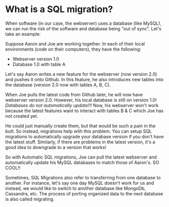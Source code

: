 # What is a SQL migration?

When software (in our case, the webserver) uses a database (like MySQL), we can run the risk of the software and database being "out of sync".
Let's take an example:

Suppose Aaron and Joe are working together. In each of their local environments (code on their computers), they have the following:
 - Webserver version 1.0
 - Database 1.0 with table A

 Let's say Aaron writes a new feature for the webserver (now version 2.0) and pushes it onto Github. In this feature, he also introduces new tables into the database (version 2.0 now with tables A, B, C).

 When Joe pulls the latest code from Github later, he will now have webserver version 2.0. However, his local database is still on version 1.0! *Databases do not automatically update!!!*
 Now, his webserver won't work because the latest features want to interact with tables B & C which Joe has not created yet.

He could just manually create them, but that would be such a pain in the butt. So instead, migrations help with this problem. You can setup SQL migrations to automatically upgrade your database version if you don't have the latest stuff. Similarly, if there are problems in the latest version, it's a good idea to downgrade to a version that works!

So with Automatic SQL migrations, Joe can pull the latest webserver and automatically update his MySQL databases to match those of Aaron's. SO COOL!!

Sometimes, SQL Migrations also refer to transferring from one database to another. For instance, let's say one day MySQL doesn't work for us and instead, we would like to switch to another database like MongoDb, Cassandra, etc. The process of porting organized data to the next database is also called migrating.
